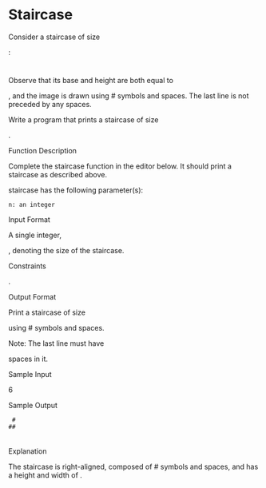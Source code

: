 # Staircase

Consider a staircase of size

:

   #
  ##
 ###
####

Observe that its base and height are both equal to

, and the image is drawn using # symbols and spaces. The last line is not preceded by any spaces.

Write a program that prints a staircase of size

.

Function Description

Complete the staircase function in the editor below. It should print a staircase as described above.

staircase has the following parameter(s):

    n: an integer

Input Format

A single integer,

, denoting the size of the staircase.

Constraints

.

Output Format

Print a staircase of size

using # symbols and spaces.

Note: The last line must have

spaces in it.

Sample Input

6 

Sample Output

     #
    ##
   ###
  ####
 #####
######

Explanation

The staircase is right-aligned, composed of # symbols and spaces, and has a height and width of
.
